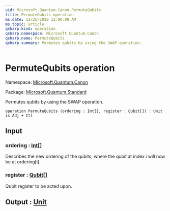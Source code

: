 ```yaml
---
uid: Microsoft.Quantum.Canon.PermuteQubits
title: PermuteQubits operation
ms.date: 11/25/2020 12:00:00 AM
ms.topic: article
qsharp.kind: operation
qsharp.namespace: Microsoft.Quantum.Canon
qsharp.name: PermuteQubits
qsharp.summary: Permutes qubits by using the SWAP operation.
---
```


# PermuteQubits operation

Namespace: [Microsoft.Quantum.Canon](xref:Microsoft.Quantum.Canon)

Package: [Microsoft.Quantum.Standard](https://nuget.org/packages/Microsoft.Quantum.Standard)


Permutes qubits by using the SWAP operation.

```qsharp
operation PermuteQubits (ordering : Int[], register : Qubit[]) : Unit is Adj + Ctl
```


## Input

### ordering : [Int](xref:microsoft.quantum.user-guide.language.types)[]

Describes the new ordering of the qubits, where the qubit at index i will now be at ordering[i].


### register : [Qubit](xref:microsoft.quantum.concepts.the-qubit)[]

Qubit register to be acted upon.



## Output : [Unit](xref:microsoft.quantum.user-guide.language.types)

